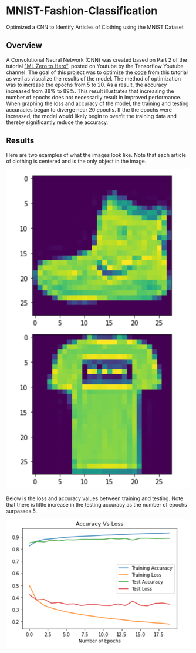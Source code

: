 # MNIST-Fashion-Classification
Optimized a CNN to Identify Articles of Clothing using the MNIST Dataset

## Overview

A Convolutional Neural Network (CNN) was created based on Part 2 of the tutorial ["ML Zero to Hero"](https://www.youtube.com/watch?v=bemDFpNooA8), posted on Youtube by the Tensorflow Youtube channel. The goal of this project was to optimize the [code](https://goo.gle/34cHkDk) from this tutorial as well as visualize the results of the model. The method of optimization was to increase the epochs from 5 to 20. As a result, the accuracy increased from 88% to 89%. This result illustrates that increasing the number of epochs does not necessarily result in improved performance. When graphing the loss and accuracy of the model, the training and testing accuracies began to diverge near 20 epochs. If the the epochs were increased, the model would likely begin to overfit the training data and thereby significantly reduce the accuracy.

## Results

Here are two examples of what the images look like. Note that each article of clothing is centered and is the only object in the image.

![training_images](images/training_images.png)

Below is the loss and accuracy values between training and testing. Note that there is little increase in the testing accuracy as the number of epochs surpasses 5.

![chart](images/performance_chart.png)
